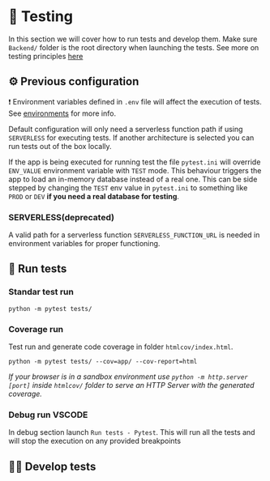 # 🧪 Testing

In this section we will cover how to run tests and develop them. Make sure `Backend/` folder is the root directory when launching the tests. See more on testing principles [here](../utils/Testing-Principles.md)


## ⚙ Previous configuration

❗ Environment variables defined in `.env` file will affect the execution of tests. See [environments](Environment.md) for more info.

Default configuration will only need a serverless function path if using `SERVERLESS` for executing tests. If another architecture is selected you can run tests out of the box locally.

If the app is being executed for running test the file `pytest.ini` will override `ENV_VALUE` environment variable with `TEST` mode. This behaviour triggers the app to load an in-memory database instead of a real one. This can be side stepped by changing the `TEST` env value in `pytest.ini` to something like `PROD` or `DEV` **if you need a real database for testing**.

### SERVERLESS(deprecated)

A valid path for a serverless function `SERVERLESS_FUNCTION_URL` is needed in environment variables for proper functioning.



## 🧪 Run tests

### Standar test run

```console
python -m pytest tests/
```

### Coverage run

Test run and generate code coverage in folder `htmlcov/index.html`.

```console
python -m pytest tests/ --cov=app/ --cov-report=html
```
_If your browser is in a sandbox environment use `python -m http.server [port]` inside `htmlcov/` folder to serve an HTTP Server with the generated coverage._

### Debug run VSCODE

In debug section launch `Run tests - Pytest`. This will run all the tests and will stop the execution on any provided breakpoints

## 👷‍♂️ Develop tests
